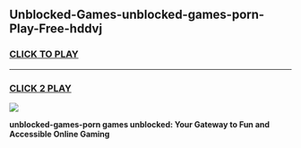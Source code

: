 
## Unblocked-Games-unblocked-games-porn-Play-Free-hddvj
<h3>
<a href="https://premium76.site?title=unblocked-games-porn&ref=18A1">CLICK TO PLAY</a></h3>
<hr>

<h3>
<a href="https://premium76.site?title=unblocked-games-porn&ref=18A1">CLICK 2 PLAY</a>
  
</h3>

<a href="https://premium76.site?title=unblocked-games-porn&ref=18A1"><img src="https://clearcache.store/games.png"></a>


**unblocked-games-porn games unblocked: Your Gateway to Fun and Accessible Online Gaming**
